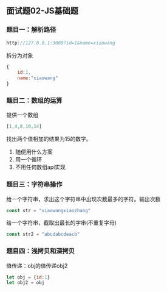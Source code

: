 ## 面试题02-JS基础题

### 题目一：解析路径

```js
http://127.0.0.1:3000?id=1&name=xiaowang
```

拆分为对象

```js
{
    id:1,
    name:"xiaowang"
}
```

### 题目二：数组的运算

提供一个数组

```js
[1,4,8,10,14]
```

找出两个值相加的结果为15的数字。

1. 随便用什么方案
2. 用一个循环
3. 不用任何数组api实现

### 题目三：字符串操作

给一个字符串，求出这个字符串中出现次数最多的字符。输出次数

```js
const str = "xiaowangxiaozhang"
```

给一个字符串，截取出最长的字串(不重复字母)

```js
const str2 = "abcdabcdeacb"
```

### 题目四：浅拷贝和深拷贝

值传递：obj的值传递obj2

```js
let obj = {id:1}
let obj2 = obj
```

